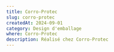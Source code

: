 ```yaml
---
title: Corro-Protec
slug: corro-protec
createdAt: 2024-09-01
category: Design d'emballage
where: Corro-Protec
description: Réalisé chez Corro-Protec
---
```

